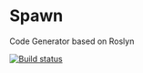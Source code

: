 # Spawn
Code Generator based on Roslyn

[![Build status](https://ci.appveyor.com/api/projects/status/4j8aob8bqq1c8ody?svg=true)](https://ci.appveyor.com/project/pglaspey/spawn-t3qqk)
